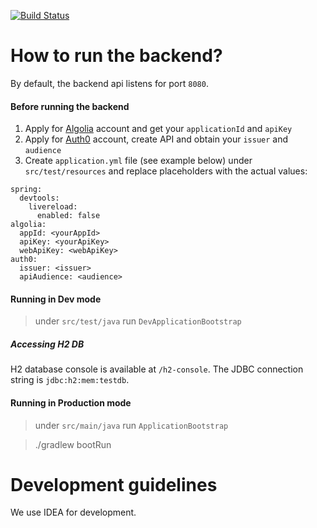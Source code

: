 
[![Build Status](https://travis-ci.org/devchampions/devevents-backend.svg?branch=master)](https://travis-ci.org/devchampions/devevents-backend)

# How to run the backend?

By default, the backend api listens for port `8080`.

#### Before running the backend
1. Apply for [Algolia](https://www.algolia.com) account and get your `applicationId` and `apiKey`
2. Apply for [Auth0](https://auth0.com) account, create API and obtain your `issuer` and `audience`
3. Create `application.yml` file (see example below) under `src/test/resources` and replace placeholders with the actual values:
```
spring:
  devtools:
    livereload:
      enabled: false
algolia:
  appId: <yourAppId>
  apiKey: <yourApiKey>
  webApiKey: <webApiKey>
auth0:
  issuer: <issuer>
  apiAudience: <audience>
```


#### Running in Dev mode
> under `src/test/java` run `DevApplicationBootstrap`
 
##### Accessing H2 DB
H2 database console is available at `/h2-console`. The JDBC connection string is `jdbc:h2:mem:testdb`. 
 
#### Running in Production mode
> under `src/main/java` run `ApplicationBootstrap`

> ./gradlew bootRun

# Development guidelines
We use IDEA for development.


